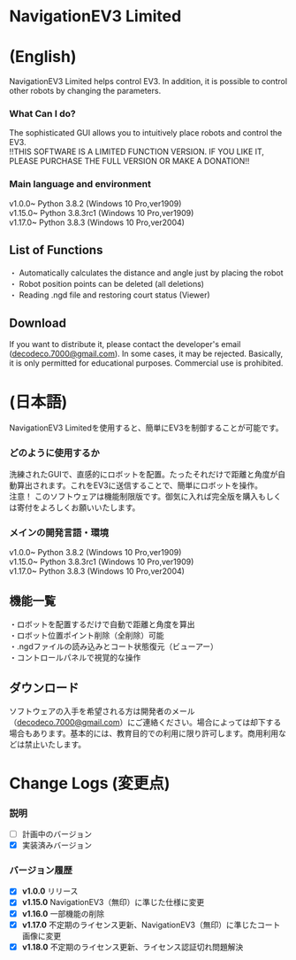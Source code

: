 # NavigationEV3 Limited
# (English)
NavigationEV3 Limited helps control EV3. In addition, it is possible to control other robots by changing the parameters.

### What Can I do?  
The sophisticated GUI allows you to intuitively place robots and control the EV3.  
!!THIS SOFTWARE IS A LIMITED FUNCTION VERSION. IF YOU LIKE IT, PLEASE PURCHASE THE FULL VERSION OR MAKE A DONATION!!

### Main language and environment  
v1.0.0~ Python 3.8.2 (Windows 10 Pro,ver1909)  
v1.15.0~ Python 3.8.3rc1 (Windows 10 Pro,ver1909)  
v1.17.0~ Python 3.8.3 (Windows 10 Pro,ver2004)


## List of Functions
・ Automatically calculates the distance and angle just by placing the robot  
・ Robot position points can be deleted (all deletions)  
・ Reading .ngd file and restoring court status (Viewer)  

## Download
If you want to distribute it, please contact the developer's email (decodeco.7000@gmail.com). In some cases, it may be rejected. Basically, it is only permitted for educational purposes. Commercial use is prohibited.


# (日本語)
NavigationEV3 Limitedを使用すると、簡単にEV3を制御することが可能です。

### どのように使用するか  
洗練されたGUIで、直感的にロボットを配置。たったそれだけで距離と角度が自動算出されます。これをEV3に送信することで、簡単にロボットを操作。  
注意！ このソフトウェアは機能制限版です。御気に入れば完全版を購入もしくは寄付をよろしくお願いいたします。

### メインの開発言語・環境  
v1.0.0~ Python 3.8.2 (Windows 10 Pro,ver1909)  
v1.15.0~ Python 3.8.3rc1 (Windows 10 Pro,ver1909)  
v1.17.0~ Python 3.8.3 (Windows 10 Pro,ver2004)

## 機能一覧
・ロボットを配置するだけで自動で距離と角度を算出  
・ロボット位置ポイント削除（全削除）可能    
・.ngdファイルの読み込みとコート状態復元（ビューアー）  
・コントロールパネルで視覚的な操作  

## ダウンロード
ソフトウェアの入手を希望される方は開発者のメール（decodeco.7000@gmail.com）にご連絡ください。場合によっては却下する場合もあります。基本的には、教育目的での利用に限り許可します。商用利用などは禁止いたします。


# Change Logs (変更点)  
### 説明
- [ ] 計画中のバージョン
- [x] 実装済みバージョン

### バージョン履歴
- [x] **v1.0.0** リリース
- [x] **v1.15.0** NavigationEV3（無印）に準じた仕様に変更
- [x] **v1.16.0** 一部機能の削除
- [x] **v1.17.0** 不定期のライセンス更新、NavigationEV3（無印）に準じたコート画像に変更
- [x] **v1.18.0** 不定期のライセンス更新、ライセンス認証切れ問題解決
